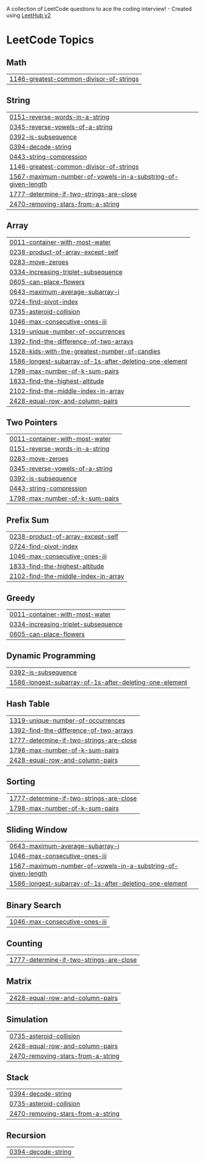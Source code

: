 A collection of LeetCode questions to ace the coding interview! - Created using [LeetHub v2](https://github.com/arunbhardwaj/LeetHub-2.0)
<!---LeetCode Topics Start-->
# LeetCode Topics
## Math
|  |
| ------- |
| [1146-greatest-common-divisor-of-strings](https://github.com/AbhikSalian/leet-grinds/tree/master/1146-greatest-common-divisor-of-strings) |
## String
|  |
| ------- |
| [0151-reverse-words-in-a-string](https://github.com/AbhikSalian/leet-grinds/tree/master/0151-reverse-words-in-a-string) |
| [0345-reverse-vowels-of-a-string](https://github.com/AbhikSalian/leet-grinds/tree/master/0345-reverse-vowels-of-a-string) |
| [0392-is-subsequence](https://github.com/AbhikSalian/leet-grinds/tree/master/0392-is-subsequence) |
| [0394-decode-string](https://github.com/AbhikSalian/leet-grinds/tree/master/0394-decode-string) |
| [0443-string-compression](https://github.com/AbhikSalian/leet-grinds/tree/master/0443-string-compression) |
| [1146-greatest-common-divisor-of-strings](https://github.com/AbhikSalian/leet-grinds/tree/master/1146-greatest-common-divisor-of-strings) |
| [1567-maximum-number-of-vowels-in-a-substring-of-given-length](https://github.com/AbhikSalian/leet-grinds/tree/master/1567-maximum-number-of-vowels-in-a-substring-of-given-length) |
| [1777-determine-if-two-strings-are-close](https://github.com/AbhikSalian/leet-grinds/tree/master/1777-determine-if-two-strings-are-close) |
| [2470-removing-stars-from-a-string](https://github.com/AbhikSalian/leet-grinds/tree/master/2470-removing-stars-from-a-string) |
## Array
|  |
| ------- |
| [0011-container-with-most-water](https://github.com/AbhikSalian/leet-grinds/tree/master/0011-container-with-most-water) |
| [0238-product-of-array-except-self](https://github.com/AbhikSalian/leet-grinds/tree/master/0238-product-of-array-except-self) |
| [0283-move-zeroes](https://github.com/AbhikSalian/leet-grinds/tree/master/0283-move-zeroes) |
| [0334-increasing-triplet-subsequence](https://github.com/AbhikSalian/leet-grinds/tree/master/0334-increasing-triplet-subsequence) |
| [0605-can-place-flowers](https://github.com/AbhikSalian/leet-grinds/tree/master/0605-can-place-flowers) |
| [0643-maximum-average-subarray-i](https://github.com/AbhikSalian/leet-grinds/tree/master/0643-maximum-average-subarray-i) |
| [0724-find-pivot-index](https://github.com/AbhikSalian/leet-grinds/tree/master/0724-find-pivot-index) |
| [0735-asteroid-collision](https://github.com/AbhikSalian/leet-grinds/tree/master/0735-asteroid-collision) |
| [1046-max-consecutive-ones-iii](https://github.com/AbhikSalian/leet-grinds/tree/master/1046-max-consecutive-ones-iii) |
| [1319-unique-number-of-occurrences](https://github.com/AbhikSalian/leet-grinds/tree/master/1319-unique-number-of-occurrences) |
| [1392-find-the-difference-of-two-arrays](https://github.com/AbhikSalian/leet-grinds/tree/master/1392-find-the-difference-of-two-arrays) |
| [1528-kids-with-the-greatest-number-of-candies](https://github.com/AbhikSalian/leet-grinds/tree/master/1528-kids-with-the-greatest-number-of-candies) |
| [1586-longest-subarray-of-1s-after-deleting-one-element](https://github.com/AbhikSalian/leet-grinds/tree/master/1586-longest-subarray-of-1s-after-deleting-one-element) |
| [1798-max-number-of-k-sum-pairs](https://github.com/AbhikSalian/leet-grinds/tree/master/1798-max-number-of-k-sum-pairs) |
| [1833-find-the-highest-altitude](https://github.com/AbhikSalian/leet-grinds/tree/master/1833-find-the-highest-altitude) |
| [2102-find-the-middle-index-in-array](https://github.com/AbhikSalian/leet-grinds/tree/master/2102-find-the-middle-index-in-array) |
| [2428-equal-row-and-column-pairs](https://github.com/AbhikSalian/leet-grinds/tree/master/2428-equal-row-and-column-pairs) |
## Two Pointers
|  |
| ------- |
| [0011-container-with-most-water](https://github.com/AbhikSalian/leet-grinds/tree/master/0011-container-with-most-water) |
| [0151-reverse-words-in-a-string](https://github.com/AbhikSalian/leet-grinds/tree/master/0151-reverse-words-in-a-string) |
| [0283-move-zeroes](https://github.com/AbhikSalian/leet-grinds/tree/master/0283-move-zeroes) |
| [0345-reverse-vowels-of-a-string](https://github.com/AbhikSalian/leet-grinds/tree/master/0345-reverse-vowels-of-a-string) |
| [0392-is-subsequence](https://github.com/AbhikSalian/leet-grinds/tree/master/0392-is-subsequence) |
| [0443-string-compression](https://github.com/AbhikSalian/leet-grinds/tree/master/0443-string-compression) |
| [1798-max-number-of-k-sum-pairs](https://github.com/AbhikSalian/leet-grinds/tree/master/1798-max-number-of-k-sum-pairs) |
## Prefix Sum
|  |
| ------- |
| [0238-product-of-array-except-self](https://github.com/AbhikSalian/leet-grinds/tree/master/0238-product-of-array-except-self) |
| [0724-find-pivot-index](https://github.com/AbhikSalian/leet-grinds/tree/master/0724-find-pivot-index) |
| [1046-max-consecutive-ones-iii](https://github.com/AbhikSalian/leet-grinds/tree/master/1046-max-consecutive-ones-iii) |
| [1833-find-the-highest-altitude](https://github.com/AbhikSalian/leet-grinds/tree/master/1833-find-the-highest-altitude) |
| [2102-find-the-middle-index-in-array](https://github.com/AbhikSalian/leet-grinds/tree/master/2102-find-the-middle-index-in-array) |
## Greedy
|  |
| ------- |
| [0011-container-with-most-water](https://github.com/AbhikSalian/leet-grinds/tree/master/0011-container-with-most-water) |
| [0334-increasing-triplet-subsequence](https://github.com/AbhikSalian/leet-grinds/tree/master/0334-increasing-triplet-subsequence) |
| [0605-can-place-flowers](https://github.com/AbhikSalian/leet-grinds/tree/master/0605-can-place-flowers) |
## Dynamic Programming
|  |
| ------- |
| [0392-is-subsequence](https://github.com/AbhikSalian/leet-grinds/tree/master/0392-is-subsequence) |
| [1586-longest-subarray-of-1s-after-deleting-one-element](https://github.com/AbhikSalian/leet-grinds/tree/master/1586-longest-subarray-of-1s-after-deleting-one-element) |
## Hash Table
|  |
| ------- |
| [1319-unique-number-of-occurrences](https://github.com/AbhikSalian/leet-grinds/tree/master/1319-unique-number-of-occurrences) |
| [1392-find-the-difference-of-two-arrays](https://github.com/AbhikSalian/leet-grinds/tree/master/1392-find-the-difference-of-two-arrays) |
| [1777-determine-if-two-strings-are-close](https://github.com/AbhikSalian/leet-grinds/tree/master/1777-determine-if-two-strings-are-close) |
| [1798-max-number-of-k-sum-pairs](https://github.com/AbhikSalian/leet-grinds/tree/master/1798-max-number-of-k-sum-pairs) |
| [2428-equal-row-and-column-pairs](https://github.com/AbhikSalian/leet-grinds/tree/master/2428-equal-row-and-column-pairs) |
## Sorting
|  |
| ------- |
| [1777-determine-if-two-strings-are-close](https://github.com/AbhikSalian/leet-grinds/tree/master/1777-determine-if-two-strings-are-close) |
| [1798-max-number-of-k-sum-pairs](https://github.com/AbhikSalian/leet-grinds/tree/master/1798-max-number-of-k-sum-pairs) |
## Sliding Window
|  |
| ------- |
| [0643-maximum-average-subarray-i](https://github.com/AbhikSalian/leet-grinds/tree/master/0643-maximum-average-subarray-i) |
| [1046-max-consecutive-ones-iii](https://github.com/AbhikSalian/leet-grinds/tree/master/1046-max-consecutive-ones-iii) |
| [1567-maximum-number-of-vowels-in-a-substring-of-given-length](https://github.com/AbhikSalian/leet-grinds/tree/master/1567-maximum-number-of-vowels-in-a-substring-of-given-length) |
| [1586-longest-subarray-of-1s-after-deleting-one-element](https://github.com/AbhikSalian/leet-grinds/tree/master/1586-longest-subarray-of-1s-after-deleting-one-element) |
## Binary Search
|  |
| ------- |
| [1046-max-consecutive-ones-iii](https://github.com/AbhikSalian/leet-grinds/tree/master/1046-max-consecutive-ones-iii) |
## Counting
|  |
| ------- |
| [1777-determine-if-two-strings-are-close](https://github.com/AbhikSalian/leet-grinds/tree/master/1777-determine-if-two-strings-are-close) |
## Matrix
|  |
| ------- |
| [2428-equal-row-and-column-pairs](https://github.com/AbhikSalian/leet-grinds/tree/master/2428-equal-row-and-column-pairs) |
## Simulation
|  |
| ------- |
| [0735-asteroid-collision](https://github.com/AbhikSalian/leet-grinds/tree/master/0735-asteroid-collision) |
| [2428-equal-row-and-column-pairs](https://github.com/AbhikSalian/leet-grinds/tree/master/2428-equal-row-and-column-pairs) |
| [2470-removing-stars-from-a-string](https://github.com/AbhikSalian/leet-grinds/tree/master/2470-removing-stars-from-a-string) |
## Stack
|  |
| ------- |
| [0394-decode-string](https://github.com/AbhikSalian/leet-grinds/tree/master/0394-decode-string) |
| [0735-asteroid-collision](https://github.com/AbhikSalian/leet-grinds/tree/master/0735-asteroid-collision) |
| [2470-removing-stars-from-a-string](https://github.com/AbhikSalian/leet-grinds/tree/master/2470-removing-stars-from-a-string) |
## Recursion
|  |
| ------- |
| [0394-decode-string](https://github.com/AbhikSalian/leet-grinds/tree/master/0394-decode-string) |
<!---LeetCode Topics End-->